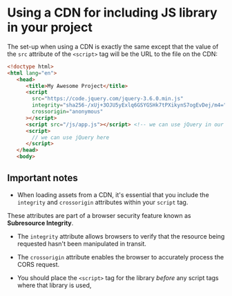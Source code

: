 # Using a CDN for including JS library in your project

The set-up when using a CDN is exactly the same except that the value of the `src` attribute of the `<script>` tag will be the URL to the file on the CDN:

```html
<!doctype html>
<html lang="en">
   <head>
      <title>My Awesome Project</title>
      <script
        src="https://code.jquery.com/jquery-3.6.0.min.js"
        integrity="sha256-/xUj+3OJU5yExlq6GSYGSHk7tPXikynS7ogEvDej/m4="
        crossorigin="anonymous"
      ></script>
      <script src="/js/app.js"></script> <!-- we can use jQuery in our app.js file -->
      <script>
        // we can use jQuery here
      </script>
   </head>
   <body>
```

## Important notes
- When loading assets from a CDN, it's essential that you include the `integrity` and `crossorigin` attributes within your `script` tag.

These attributes are part of a browser security feature known as **Subresource Integrity**.

- The `integrity` attribute allows browsers to verify that the resource being requested hasn't been manipulated in transit.
- The `crossorigin` attribute enables the browser to accurately process the CORS request.

- You should place the `<script>` tag for the library *before* any script tags where that library is used,
